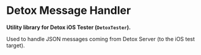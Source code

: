 #  Detox Message Handler

**Utility library for Detox iOS Tester (`DetoxTester`).**

Used to handle JSON messages coming from Detox Server (to the iOS test target).
